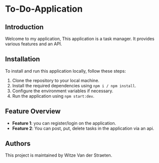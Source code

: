 # To-Do-Application

## Introduction

Welcome to my application, This application is a task manager. It provides various features and an API.

## Installation

To install and run this application locally, follow these steps:

1. Clone the repository to your local machine.
2. Install the required dependencies using `npm i / npm install`.
3. Configure the environment variables if necessary.
4. Run the application using `npm start:dev`.

## Feature Overview

- **Feature 1**: you can register/login on the application.
- **Feature 2**: You can post, put, delete tasks in the application via an api.

## Authors

This project is maintained by Witze Van der Straeten.
